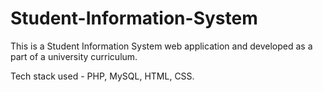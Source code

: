 # Student-Information-System

This is a Student Information System web application and developed as a part of a university curriculum.

Tech stack used - PHP, MySQL, HTML, CSS.
